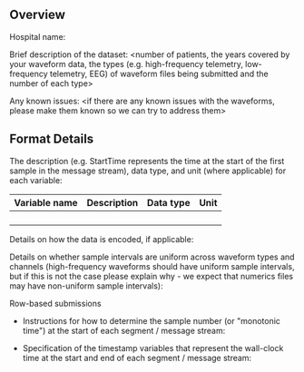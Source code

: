 ## Overview

Hospital name:

Brief description of the dataset: <number of patients, the years covered by your waveform data, the types (e.g. high-frequency telemetry, low-frequency telemetry, EEG) of waveform files being submitted and the number of each type>

Any known issues: <if there are any known issues with the waveforms, please make them known so we can try to address them>


<!-- Uncomment and fill this out if you manipulated your waveform data to handle gaps and overlaps
## Gaps and Overlaps

Were you able to differentiate between gaps due to missing data and other types of gaps (e.g. a gap due to a clock resync)?

Describe how you modified your data for each gap type:
-->

## Format Details

The description (e.g. StartTime represents the time at the start of the first sample in the message stream), data type, and unit (where applicable) for each variable:

| Variable name | Description                           | Data type | Unit |
|---------------|---------------------------------------|-----------|------|
|               |                                       |           |      |
|               |                                       |           |      |
|               |                                       |           |      |
|               |                                       |           |      |


Details on how the data is encoded, if applicable:

Details on whether sample intervals are uniform across waveform types and channels (high-frequency waveforms should have uniform sample intervals, but if this is not the case please explain why - we expect that numerics files may have non-uniform sample intervals):

Row-based submissions
- Instructions for how to determine the sample number (or "monotonic time") at the start of each segment / message stream:

- Specification of the timestamp variables that represent the wall-clock time at the start and end of each segment / message stream:
